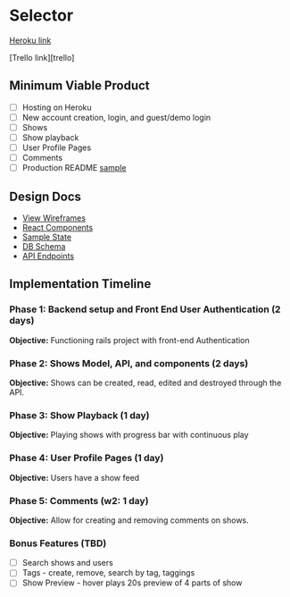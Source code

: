 # Selector

[Heroku link][heroku]

[Trello link][trello]

[heroku]:
[trello]:

## Minimum Viable Product

- [ ] Hosting on Heroku
- [ ] New account creation, login, and guest/demo login
- [ ] Shows
- [ ] Show playback
- [ ] User Profile Pages
- [ ] Comments
- [ ] Production README [sample](docs/production_readme.md)

## Design Docs
* [View Wireframes][wireframes]
* [React Components][components]
* [Sample State][state]
* [DB Schema][schema]
* [API Endpoints][api]

[wireframes]: ./wireframes/
[components]: ./component-hierarchy.md
[state]: ./sample-state.md
[schema]: ./schema.md
[api]: ./api-endpoints.md

## Implementation Timeline

### Phase 1: Backend setup and Front End User Authentication (2 days)

**Objective:** Functioning rails project with front-end Authentication

### Phase 2: Shows Model, API, and components (2 days)

**Objective:** Shows can be created, read, edited and destroyed through the API.

### Phase 3: Show Playback (1 day)

**Objective:** Playing shows with progress bar with continuous play

### Phase 4: User Profile Pages (1 day)

**Objective:** Users have a show feed

### Phase 5: Comments (w2: 1 day)

**Objective:** Allow for creating and removing comments on shows.

### Bonus Features (TBD)
- [ ] Search shows and users
- [ ] Tags - create, remove, search by tag, taggings
- [ ] Show Preview - hover plays 20s preview of 4 parts of show
